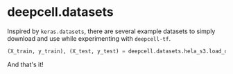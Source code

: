 # deepcell.datasets

Inspired by `keras.datasets`, there are several example datasets to simply download and use while experimenting with `deepcell-tf`.

```python
(X_train, y_train), (X_test, y_test) = deepcell.datasets.hela_s3.load_data()
```

And that's it!
